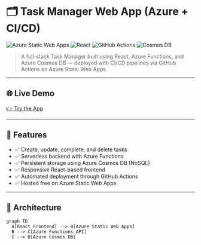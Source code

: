 # 🗂️ Task Manager Web App (Azure + CI/CD)

![Azure Static Web Apps](https://img.shields.io/badge/Azure-Static%20Web%20App-blue?logo=microsoftazure)
![React](https://img.shields.io/badge/Frontend-React-blue?logo=react)
![GitHub Actions](https://img.shields.io/badge/CI/CD-GitHub%20Actions-green?logo=githubactions)
![Cosmos DB](https://img.shields.io/badge/Database-Cosmos%20DB-blueviolet?logo=azurecosmosdb)

> A full-stack Task Manager built using React, Azure Functions, and Azure Cosmos DB — deployed with CI/CD pipelines via GitHub Actions on Azure Static Web Apps.

---

## 🌐 Live Demo

[👉 Try the App](https://delightful-pond-0b6e68b1e.6.azurestaticapps.net)

---

## 🔧 Features

- ✅ Create, update, complete, and delete tasks
- ✅ Serverless backend with Azure Functions
- ✅ Persistent storage using Azure Cosmos DB (NoSQL)
- ✅ Responsive React-based frontend
- ✅ Automated deployment through GitHub Actions
- ✅ Hosted free on Azure Static Web Apps

---

## 🧠 Architecture

```mermaid
graph TD
  A[React Frontend] --> B[Azure Static Web Apps]
  B --> C[Azure Functions API]
  C --> D[Azure Cosmos DB]

